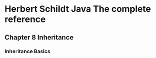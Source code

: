 # Herbert Schildt   Java  The complete reference
## Chapter 8 Inheritance  
### Inheritance Basics  
